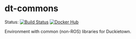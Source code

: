# dt-commons

Status:
[![Build Status](http://build-arm.duckietown.org/job/Docker%20Autobuild%20-%20dt-commons/badge/icon.svg)](http://build-arm.duckietown.org/job/Docker%20Autobuild%20-%20dt-commons/)
[![Docker Hub](https://img.shields.io/docker/pulls/duckietown/dt-commons.svg)](https://hub.docker.com/r/duckietown/dt-commons)

Environment with common (non-ROS) libraries for Duckietown.
